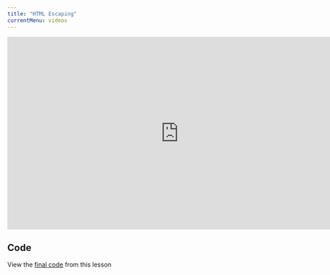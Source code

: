 ```yaml
---
title: "HTML Escaping"
currentMenu: videos
---
```


<div class="youtube-wrapper"><iframe width="776" height="437" src="https://www.youtube-nocookie.com/embed/JhI7dEed1aE?rel=0" frameborder="0" allowfullscreen></iframe></div>

## Code

View the [final code](https://github.com/LaunchCodeEducation/hello-flask/tree/204be97ccd6b9e3399efd95df896f3b2bd6cad78) from this lesson
